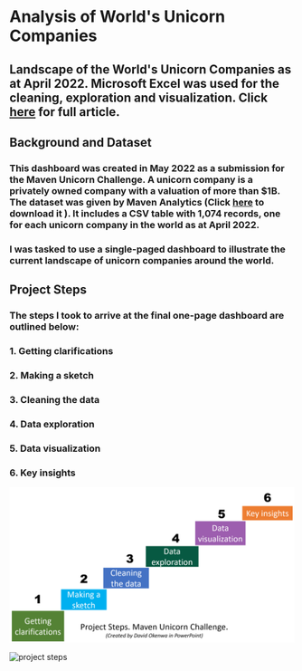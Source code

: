 # **Analysis of World's Unicorn Companies**

## Landscape of the World's Unicorn Companies as at April 2022. Microsoft Excel was used for the cleaning, exploration and visualization. Click [here](https://davidokenwa.medium.com/thoughts-behind-beautiful-dashboards-9fb8b24d9f6d) for full article.

## **Background and Dataset**
### This dashboard was created in May 2022 as a submission for the Maven Unicorn Challenge. A unicorn company is a privately owned company with a valuation of more than $1B. The dataset was given by Maven Analytics (Click [here](https://maven-datasets.s3.amazonaws.com/Unicorn+Companies/Unicorn+Companies.zip) to download it ). It includes a CSV table with 1,074 records, one for each unicorn company in the world as at April 2022.

### I was tasked to use a single-paged dashboard  to illustrate the current landscape of unicorn companies around the world.

## **Project Steps**

### The steps I took to arrive at the final one-page dashboard are outlined below:
### 1. Getting clarifications
### 2. Making a sketch
### 3. Cleaning the data
### 4. Data exploration
### 5. Data visualization
### 6. Key insights

![project steps](https://github.com/davidokenwa/Landscape_of_World-s_Unicorns_2022/blob/main/project%20steps.png)

![project steps](https://drive.google.com/file/d/1isrsKlWvZHxqxvjui_QJFvuaWl1IuZjU/view?usp=sharing)
